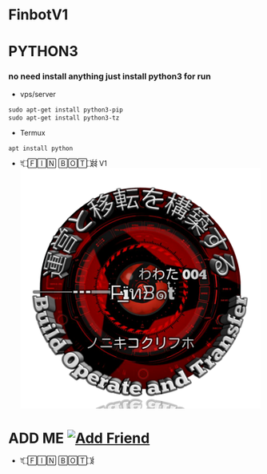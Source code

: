 # FinbotV1
# PYTHON3
### no need install anything just install python3 for run
- vps/server
```
sudo apt-get install python3-pip
sudo apt-get install python3-tz
```

- Termux
```
apt install python
```

- ই۝🄵🄸🄽 🄱🄾🅃۝ईई V1
![finbotv1](finbotv1.png)

# ADD ME <a href="https://line.me/R/ti/p/~kangnur04"><img height="36" border="0" alt="Add Friend" src="https://scdn.line-apps.com/n/line_add_friends/btn/en.png"></a>
- ই۝🄵🄸🄽 🄱🄾🅃۝ई

```
